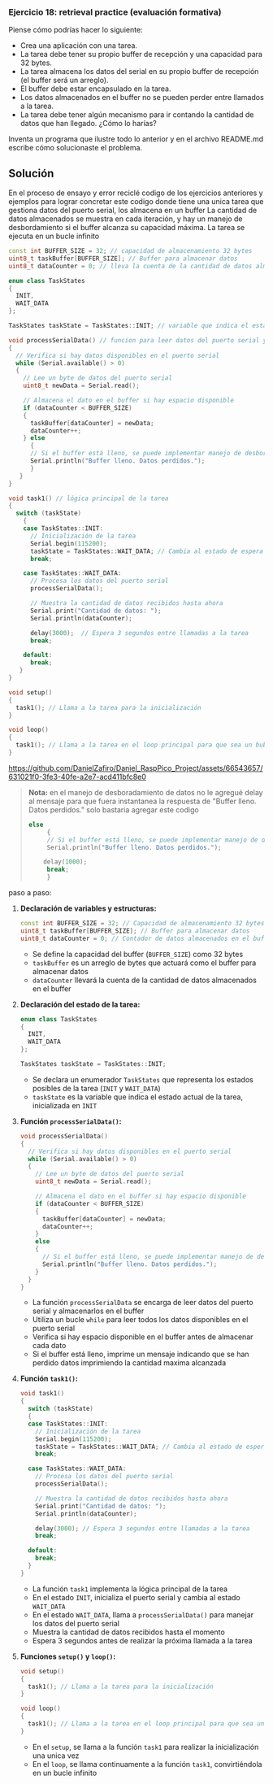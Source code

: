 ### **Ejercicio 18: retrieval practice (evaluación formativa)**

Piense cómo podrías hacer lo siguiente:

- Crea una aplicación con una tarea.
- La tarea debe tener su propio buffer de recepción y una capacidad para 32 bytes.
- La tarea almacena los datos del serial en su propio buffer de recepción (el buffer será un arreglo).
- El buffer debe estar encapsulado en la tarea.
- Los datos almacenados en el buffer no se pueden perder entre llamados a la tarea.
- La tarea debe tener algún mecanismo para ir contando la cantidad de datos que han llegado. ¿Cómo lo harías?

Inventa un programa que ilustre todo lo anterior y en el archivo README.md escribe cómo solucionaste el problema.

## Solución

En el proceso de ensayo y error reciclé codigo de los ejercicios anteriores y ejemplos para lograr concretar este codigo donde 
tiene una unica tarea que gestiona datos del puerto serial, 
los almacena en un buffer La cantidad de datos almacenados se muestra en cada iteración, 
y hay un manejo de desbordamiento si el buffer alcanza su capacidad máxima. La tarea se ejecuta en un bucle infinito

```cpp
const int BUFFER_SIZE = 32; // capacidad de almacenamiento 32 bytes
uint8_t taskBuffer[BUFFER_SIZE]; // Buffer para almacenar datos
uint8_t dataCounter = 0; // lleva la cuenta de la cantidad de datos almacenados en el buffer

enum class TaskStates
{
  INIT,
  WAIT_DATA
};

TaskStates taskState = TaskStates::INIT; // variable que indica el estado actual de la tarea, inicializada en INIT.

void processSerialData() // funcion para leer datos del puerto serial y almacenarlos en el buffer.
{
  // Verifica si hay datos disponibles en el puerto serial
  while (Serial.available() > 0)
  {
    // Lee un byte de datos del puerto serial
    uint8_t newData = Serial.read();

    // Almacena el dato en el buffer si hay espacio disponible
    if (dataCounter < BUFFER_SIZE)
    {
      taskBuffer[dataCounter] = newData;
      dataCounter++;
    } else
      {
      // Si el buffer está lleno, se puede implementar manejo de desbordamiento 
      Serial.println("Buffer lleno. Datos perdidos.");
      }
   }
}

void task1() // lógica principal de la tarea
{
  switch (taskState)
    {
    case TaskStates::INIT:
      // Inicialización de la tarea
      Serial.begin(115200);
      taskState = TaskStates::WAIT_DATA; // Cambia al estado de espera de datos
      break;

    case TaskStates::WAIT_DATA:
      // Procesa los datos del puerto serial
      processSerialData();

      // Muestra la cantidad de datos recibidos hasta ahora
      Serial.print("Cantidad de datos: ");
      Serial.println(dataCounter);

      delay(3000);  // Espera 3 segundos entre llamadas a la tarea
      break;

    default:
      break;
   }
}

void setup()
{
  task1(); // Llama a la tarea para la inicialización
}

void loop()
{
  task1(); // Llama a la tarea en el loop principal para que sea un buble infinito
}
```

https://github.com/DanielZafiro/Daniel_RaspPico_Project/assets/66543657/631021f0-3fe3-40fe-a2e7-acd411bfc8e0

> **Nota:** en el manejo de desboradamiento de datos no le agregué delay al mensaje para que fuera instantanea la respuesta de "Buffer lleno. Datos perdidos."
> solo bastaria agregar este codigo
> ```cpp
> else
>      {
>      // Si el buffer está lleno, se puede implementar manejo de desbordamiento 
>      Serial.println("Buffer lleno. Datos perdidos.");
>
>     delay(1000);
>      break; 
>      }
> 
> ```

paso a paso:

1. **Declaración de variables y estructuras:**
   ```cpp
   const int BUFFER_SIZE = 32; // Capacidad de almacenamiento 32 bytes
   uint8_t taskBuffer[BUFFER_SIZE]; // Buffer para almacenar datos
   uint8_t dataCounter = 0; // Contador de datos almacenados en el buffer
   ```

   - Se define la capacidad del buffer (`BUFFER_SIZE`) como 32 bytes
   - `taskBuffer` es un arreglo de bytes que actuará como el buffer para almacenar datos
   - `dataCounter` llevará la cuenta de la cantidad de datos almacenados en el buffer


2. **Declaración del estado de la tarea:**
   ```cpp
   enum class TaskStates
   {
     INIT,
     WAIT_DATA
   };

   TaskStates taskState = TaskStates::INIT;
   ```

   - Se declara un enumerador `TaskStates` que representa los estados posibles de la tarea (`INIT` y `WAIT_DATA`)
   - `taskState` es la variable que indica el estado actual de la tarea, inicializada en `INIT`

3. **Función `processSerialData()`:**
   ```cpp
   void processSerialData()
   {
     // Verifica si hay datos disponibles en el puerto serial
     while (Serial.available() > 0)
     {
       // Lee un byte de datos del puerto serial
       uint8_t newData = Serial.read();

       // Almacena el dato en el buffer si hay espacio disponible
       if (dataCounter < BUFFER_SIZE)
       {
         taskBuffer[dataCounter] = newData;
         dataCounter++;
       }
       else
       {
         // Si el buffer está lleno, se puede implementar manejo de desbordamiento 
         Serial.println("Buffer lleno. Datos perdidos.");
       }
     }
   }
   ```

   - La función `processSerialData` se encarga de leer datos del puerto serial y almacenarlos en el buffer
   - Utiliza un bucle `while` para leer todos los datos disponibles en el puerto serial
   - Verifica si hay espacio disponible en el buffer antes de almacenar cada dato
   - Si el buffer está lleno, imprime un mensaje indicando que se han perdido datos imprimiendo la cantidad maxima alcanzada

4. **Función `task1()`:**
   ```cpp
   void task1()
   {
     switch (taskState)
     {
     case TaskStates::INIT:
       // Inicialización de la tarea
       Serial.begin(115200);
       taskState = TaskStates::WAIT_DATA; // Cambia al estado de espera de datos
       break;

     case TaskStates::WAIT_DATA:
       // Procesa los datos del puerto serial
       processSerialData();

       // Muestra la cantidad de datos recibidos hasta ahora
       Serial.print("Cantidad de datos: ");
       Serial.println(dataCounter);

       delay(3000); // Espera 3 segundos entre llamadas a la tarea
       break;

     default:
       break;
     }
   }
   ```

   - La función `task1` implementa la lógica principal de la tarea
   - En el estado `INIT`, inicializa el puerto serial y cambia al estado `WAIT_DATA`
   - En el estado `WAIT_DATA`, llama a `processSerialData()` para manejar los datos del puerto serial
   - Muestra la cantidad de datos recibidos hasta el momento
   - Espera 3 segundos antes de realizar la próxima llamada a la tarea

5. **Funciones `setup()` y `loop()`:**
   ```cpp
   void setup()
   {
     task1(); // Llama a la tarea para la inicialización
   }

   void loop()
   {
     task1(); // Llama a la tarea en el loop principal para que sea un búcle infinito
   }
   ```

   - En el `setup`, se llama a la función `task1` para realizar la inicialización una unica vez
   - En el `loop`, se llama continuamente a la función `task1`, convirtiéndola en un bucle infinito

